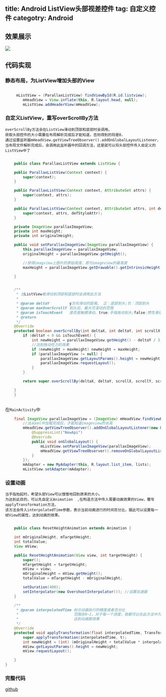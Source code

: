 title: Android ListView头部视差控件
tag: 自定义控件
categotry: Android
---
## 效果展示
<img src="http://7viip0.com1.z0.glb.clouddn.com/2015-04-25-头部视差.gif" />

## 代码实现

### 静态布局，为ListView增加头部的View
```java

	 mListView = (ParallaxListView) findViewById(R.id.listview);
        mHeadView = View.inflate(this, R.layout.head, null);            //异步解析xml中的布局
        mListView.addHeaderView(mHeadView);
```


### 自定义ListView，重写overScrollBy方法

	
	overScrollBy方法会在ListView滑动到顶部和底部时会调用。
	获取头部控件的大小需要在布局解析完成后才能知道，否则得到的将是0，
	通过设置监听器mHeadView.getViewTreeObserver().addOnGlobalLayoutListener，
	当布局文件解析完成后，会调用此监听器中的回调方法，这是就可以将头部控件传入自定义的ListView中了
	
```java

	public class ParallaxListView extends ListView {

    public ParallaxListView(Context context) {
        super(context);
    }

    public ParallaxListView(Context context, AttributeSet attrs) {
        super(context, attrs);
    }

    public ParallaxListView(Context context, AttributeSet attrs, int defStyleAttr) {
        super(context, attrs, defStyleAttr);
    }

    private ImageView parallaxImageView;
    private int maxHeight;
    private int originalHeight;

    public void setParallaxImageView(ImageView parallaxImageView) {
        this.parallaxImageView = parallaxImageView;
        originalHeight = parallaxImageView.getHeight();

        //获得imagview上图片的原始高度，即为imageview的最高度
        maxHeight = parallaxImageView.getDrawable().getIntrinsicHeight();

    }


    /**
     * 当ListView被滑动到顶部和底部时会调用此方法
     *
     * @param deltaY         y方向滑动的距离。 正：底部到头;负：顶部到头
     * @param maxOverScrollY 到头后，最大可滚动的范围
     * @param isTouchEvent   是否是触摸滑动。true:手指拖动到头;false:惯性滑动到头。
     * @return
     */
    @Override
    protected boolean overScrollBy(int deltaX, int deltaY, int scrollX, int scrollY, int scrollRangeX, int scrollRangeY, int maxOverScrollX, int maxOverScrollY, boolean isTouchEvent) {
        if (deltaY < 0 && isTouchEvent) {
            int newHeight = parallaxImageView.getHeight() - deltaY / 3;     //新的高度增加与手指拖动的距离不成正比，
            //达到拖动吃力的效果
            if (newHeight > maxHeight) newHeight = maxHeight;
            if (parallaxImageView != null) {
                parallaxImageView.getLayoutParams().height = newHeight;
                parallaxImageView.requestLayout();                              //当完成高度设置后，需要调用重新布局方法
            }
        }

        return super.overScrollBy(deltaX, deltaY, scrollX, scrollY, scrollRangeX, scrollRangeY, maxOverScrollX, maxOverScrollY, isTouchEvent);

    }
    }
    
```

在`MainActivity`中

```java
	final ImageView parallaxImageView = (ImageView) mHeadView.findViewById(R.id.imageView);
        //当从xml中加载完成后，才能知道imageview的长高
        mHeadView.getViewTreeObserver().addOnGlobalLayoutListener(new OnGlobalLayoutListener() 		{
            @SuppressLint("NewApi")
            @Override
            public void onGlobalLayout() {
                mListView.setParallaxImageView(parallaxImageView);
                mHeadView.getViewTreeObserver().removeOnGlobalLayoutListener(this);  //取消当前的观察者
            }
        });
        mAdapter = new MyAdapter(this, R.layout.list_item, lists);
        mListView.setAdapter(mAdapter);
```


### 设置动画
	当手指抬起时，希望头部View可以慢慢地回到原来的大小。
	为达到此目的，可以先自定义Animation	,在构造方法中传入需要动画效果的View，覆写applyTransformation方法，
	该方法会传入interpolatedTime参数，表示当前动画进行的时间百分比，据此可以设置每一帧View的属性，达到动画的效果。
	
	
```java

	public class ResetHeightAnimation extends Animation {

    int mOriginalHeight, mTargetHeight;
    int totalValue;
    View mView;

    public ResetHeightAnimation(View view, int targetHeight) {
        super();
        mTargetHeight = targetHeight;
        mView = view;
        mOriginalHeight = mView.getHeight();
        totalValue = mTargetHeight - mOriginalHeight;

        setDuration(400);
        setInterpolator(new OvershootInterpolator()); //设置加速器
    }

    /**
     * @param interpolatedTime 标示动画执行的精度或者百分比
     *                         范围在0~1，对于每一个进度，我都可以在此方法中为制定的view设置属性，
     *                         达到动画额效果
     */
    @Override
    protected void applyTransformation(float interpolatedTime, Transformation t) {
        super.applyTransformation(interpolatedTime, t);
        int newHeight = (int) (mOriginalHeight + totalValue * interpolatedTime);
        mView.getLayoutParams().height = newHeight;
        mView.requestLayout();

    }
}

```

### 完整代码
[github](https://github.com/FelixZhang00/My_HeadParallax)